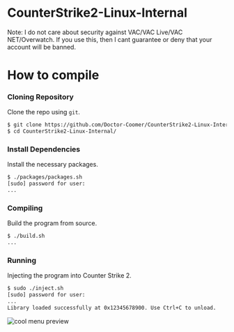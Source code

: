# CounterStrike2-Linux-Internal

Note: I do not care about security against VAC/VAC Live/VAC NET/Overwatch. If you use this, then I cant guarantee or deny that your account will be banned.

# How to compile
### Cloning Repository
Clone the repo using `git`.  

```bash
$ git clone https://github.com/Doctor-Coomer/CounterStrike2-Linux-Internal.git
$ cd CounterStrike2-Linux-Internal/
```

### Install Dependencies
Install the necessary packages.  
```bash
$ ./packages/packages.sh
[sudo] password for user:
...
```

### Compiling
Build the program from source.  
```bash
$ ./build.sh
...
```

### Running
Injecting the program into Counter Strike 2.  
```bash
$ sudo ./inject.sh
[sudo] password for user:
...
Library loaded successfully at 0x12345678900. Use Ctrl+C to unload.
```


![cool menu preview](https://r2.e-z.host/bb3dfc85-7f7f-4dcb-8b0b-3a4af0aa57e4/q14epooxano97yuqxb.png)

